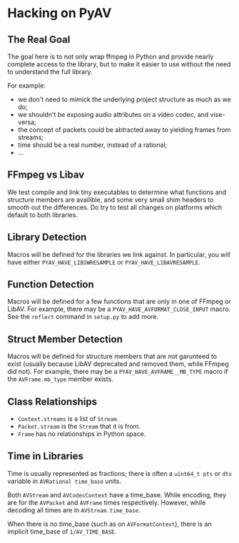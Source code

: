Hacking on PyAV
===============

The Real Goal
-------------

The goal here is to not only wrap ffmpeg in Python and provide nearly complete access to the library, but to make it easier to use without the need to understand the full library.

For example:

- we don't need to mimick the underlying project structure as much as we do;
- we shouldn't be exposing audio attributes on a video codec, and vise-versa;
- the concept of packets could be abtracted away to yielding frames from streams;
- time should be a real number, instead of a rational;
- ...


FFmpeg vs Libav
---------------

We test compile and link tiny executables to determine what functions and
structure members are availible, and some very small shim headers to smooth
out the differences. Do try to test all changes on platforms which default
to both libraries.


Library Detection
-----------------

Macros will be defined for the libraries we link against. In particular, you
will have either `PYAV_HAVE_LIBSWRESAMPLE` or `PYAV_HAVE_LIBAVRESAMPLE`.


Function Detection
------------------

Macros will be defined for a few functions that are only in one of FFmpeg or
LibAV. For example, there may be a `PYAV_HAVE_AVFORMAT_CLOSE_INPUT` macro.
See the `reflect` command in `setup.py` to add more.


Struct Member Detection
-----------------------

Macros will be defined for structure members that are not garunteed to exist
(usually because LibAV deprecated and removed them, while FFmpeg did not).
For example, there may be a `PYAV_HAVE_AVFRAME__MB_TYPE` macro if the
`AVFrame.mb_type` member exists.


Class Relationships
-------------------

- `Context.streams` is a list of `Stream`.
- `Packet.stream` is the `Stream` that it is from.
- `Frame` has no relationships in Python space.


Time in Libraries
-----------------

Time is usually represented as fractions; there is often a `uint64_t pts` or `dts` variable in `AVRational time_base` units.

Both `AVStream` and `AVCodecContext` have a time_base. While encoding, they are for the `AVPacket` and `AVFrame` times respectively. However, while decoding all times are in `AVStream.time_base`.

When there is no time_base (such as on `AVFormatContext`), there is an implicit time_base of `1/AV_TIME_BASE`.
